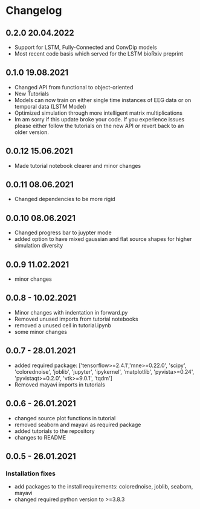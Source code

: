 # Changelog

## 0.2.0 20.04.2022
* Support for LSTM, Fully-Connected and ConvDip models
* Most recent code basis which served for the LSTM bioRxiv preprint

## 0.1.0 19.08.2021
* Changed API from functional to object-oriented
* New Tutorials
* Models can now train on either single time instances of EEG data or on temporal data (LSTM Model)
* Optimized simulation through more intelligent matrix multiplications
* Im am sorry if this update broke your code. If you experience issues please either follow the tutorials on the new API or revert back to an older version.

## 0.0.12 15.06.2021
* Made tutorial notebook clearer and minor changes

## 0.0.11 08.06.2021
* Changed dependencies to be more rigid

## 0.0.10 08.06.2021
* Changed progress bar to juypter mode
* added option to have mixed gaussian and flat source shapes for higher simulation diversity

## 0.0.9 11.02.2021
* minor changes

## 0.0.8 - 10.02.2021
* Minor changes with indentation in forward.py
* Removed unused imports from tutorial notebooks
* removed a unused cell in tutorial.ipynb
* some minor changes

## 0.0.7 - 28.01.2021
* added required package: ['tensorflow>=2.4.1','mne>=0.22.0', 'scipy',
  'colorednoise', 'joblib', 'jupyter', 'ipykernel', 'matplotlib',
  'pyvista>=0.24', 'pyvistaqt>=0.2.0', 'vtk>=9.0.1', 'tqdm']
* Removed mayavi imports in tutorials

## 0.0.6 - 26.01.2021

* changed source plot functions in tutorial
* removed seaborn and mayavi as required package
* added tutorials to the repository
* changes to README
  

## 0.0.5 - 26.01.2021
### Installation fixes

* add packages to the install requirements: colorednoise, joblib, seaborn, mayavi
* changed required python version to >=3.8.3

